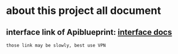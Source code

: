 # about this project all document

## interface link of Apiblueprint: [interface docs](http://docs.customsearch.apiary.io/)

`those link may be slowly, best use VPN	`
